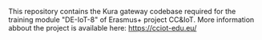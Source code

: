 This repository contains the Kura gateway codebase required for the training module "DE-IoT-8" of Erasmus+ project CC&IoT. More information abbout the project is available here: https://cciot-edu.eu/
